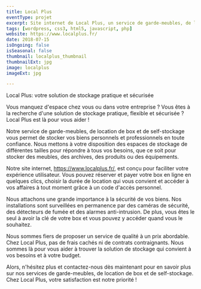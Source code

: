 ```yaml
---
title: Local Plus
eventType: projet
excerpt: Site internet de Local Plus, un service de garde-meubles, de location de box et de self-stockage pour vos biens personnels et professionnels.
tags: [wordpress, css3, html5, javascript, php]
website: https://www.localplus.fr/
date: 2018-07-15
isOngoing: false
isSeasonal: false
thumbnail: localplus_thumbnail
thumbnailExt: jpg
image: localplus
imageExt: jpg

---
```


Local Plus: votre solution de stockage pratique et sécurisée

Vous manquez d'espace chez vous ou dans votre entreprise ? Vous êtes à la recherche d'une solution de stockage pratique,
flexible et sécurisée ? Local Plus est là pour vous aider !

Notre service de garde-meubles, de location de box et de self-stockage vous permet de stocker vos biens personnels et
professionnels en toute confiance. Nous mettons à votre disposition des espaces de stockage de différentes tailles pour
répondre à tous vos besoins, que ce soit pour stocker des meubles, des archives, des produits ou des équipements.

Notre site internet, https://www.localplus.fr/, est conçu pour faciliter votre expérience utilisateur. Vous pouvez
réserver et payer votre box en ligne en quelques clics, choisir la durée de location qui vous convient et accéder à vos
affaires à tout moment grâce à un code d'accès personnel.

Nous attachons une grande importance à la sécurité de vos biens. Nos installations sont surveillées en permanence par
des caméras de sécurité, des détecteurs de fumée et des alarmes anti-intrusion. De plus, vous êtes le seul à avoir la
clé de votre box et vous pouvez y accéder quand vous le souhaitez.

Nous sommes fiers de proposer un service de qualité à un prix abordable. Chez Local Plus, pas de frais cachés ni de
contrats contraignants. Nous sommes là pour vous aider à trouver la solution de stockage qui convient à vos besoins et à
votre budget.

Alors, n'hésitez plus et contactez-nous dès maintenant pour en savoir plus sur nos services de garde-meubles, de
location de box et de self-stockage. Chez Local Plus, votre satisfaction est notre priorité !
